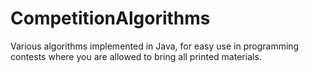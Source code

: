 CompetitionAlgorithms
=====================

Various algorithms implemented in Java, for easy use in programming contests where you are allowed to bring all printed materials.